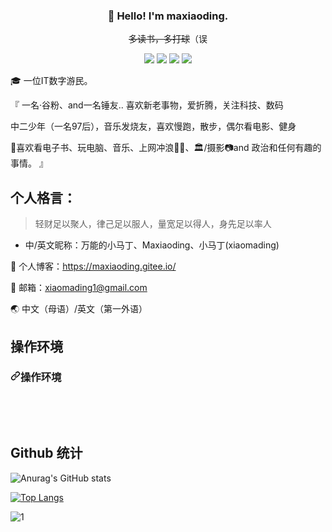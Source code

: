 

 <h3 align="center" dir="auto"><g-emoji class="g-emoji" alias="wave" fallback-src="https://github.githubassets.com/images/icons/emoji/unicode/1f44b.png">👋</g-emoji> Hello! <span title="I'm not Sonic! I just love Sonic, you know?">I'm maxiaoding.</span></h3>
<p align="center" dir="auto"><del>多读书，多打球</del>（误</p>
<p align="center" dir="auto">
  <a href="/" rel="nofollow"><img src="https://camo.githubusercontent.com/2c0ca7b4ff4db1947f20a3c0e52394fd77843f4fc0587ce76f03ec94c1a71f33/68747470733a2f2f696d672e736869656c64732e696f2f62616467652f426c6f672d3030373341413f6c6f676f3d576f72645072657373267374796c653d666c61742d737175617265" data-canonical-src="https://img.shields.io/badge/Blog-0073AA?logo=WordPress&amp;style=flat-square" style="max-width: 100%;"></a> 
  <a href="/" rel="nofollow"><img src="https://camo.githubusercontent.com/59a8a794663828ea11fc0b27dcb5c87712c4a2a7a7feeaaad131b117d2ccbd24/68747470733a2f2f696d672e736869656c64732e696f2f62616467652f64796e616d69632f6a736f6e3f7374796c653d666c61742d737175617265266c6f676f3d62696c6962696c69266c6162656c3d42696c6962696c692671756572793d646174612e666f6c6c6f7765722675726c3d68747470732533412532462532466170692e62696c6962696c692e636f6d2532467825324672656c6174696f6e25324673746174253346766d6964253344313936383333332532366a736f6e702533446a736f6e70" data-canonical-src="https://img.shields.io/badge/dynamic/json?style=flat-square&amp;logo=bilibili&amp;label=Bilibili&amp;query=data.follower&amp;url=https%3A%2F%2Fapi.bilibili.com%2Fx%2Frelation%2Fstat%3Fvmid%3D1968333%26jsonp%3Djsonp" style="max-width: 100%;"></a> 
  <a href="/" rel="nofollow"><img src="https://camo.githubusercontent.com/9216001f93ed98e43dd138f8f769cafff4c8e5356ff6345268294ac86e931d40/68747470733a2f2f696d672e736869656c64732e696f2f62616467652f537465616d2d3233323336313f6c6f676f3d537465616d267374796c653d666c61742d737175617265" data-canonical-src="https://img.shields.io/badge/Steam-232361?logo=Steam&amp;style=flat-square" style="max-width: 100%;"></a> 
  <a href="/" rel="nofollow"><img src="https://camo.githubusercontent.com/8c43dc5d2e19c552bfa7eef748b51571f292199e932cb8523f3c0d70bc3bd553/68747470733a2f2f696d672e736869656c64732e696f2f62616467652f50697869762d6666666666663f6c6f676f3d5069786976267374796c653d666c61742d737175617265" data-canonical-src="https://img.shields.io/badge/Pixiv-ffffff?logo=Pixiv&amp;style=flat-square" style="max-width: 100%;"></a>
</p>


🎓 一位IT数字游民。




『
一名·谷粉、and一名锤友..
喜欢新老事物，爱折腾，关注科技、数码

中二少年（一名97后），音乐发烧友，喜欢慢跑，散步，偶尔看电影、健身

🌊喜欢看电子书、玩电脑、音乐、上网冲浪🏄🏿、🏛️/摄影📷and 政治和任何有趣的事情。
』

## 个人格言：
> 轻财足以聚人，律己足以服人，量宽足以得人，身先足以率人
> 
- 中/英文昵称：万能的小马丁、Maxiaoding、小马丁(xiaomading)

🤩 个人博客：https://maxiaoding.gitee.io/

📮 邮箱：xiaomading1@gmail.com

🌏 中文（母语）/英文（第一外语）

## 操作环境
 <h3 dir="auto"><a id="user-content-操作环境" class="anchor" aria-hidden="true" href="#操作环境"><svg class="octicon octicon-link" viewBox="0 0 16 16" version="1.1" width="16" height="16" aria-hidden="true"><path fill-rule="evenodd" d="M7.775 3.275a.75.75 0 001.06 1.06l1.25-1.25a2 2 0 112.83 2.83l-2.5 2.5a2 2 0 01-2.83 0 .75.75 0 00-1.06 1.06 3.5 3.5 0 004.95 0l2.5-2.5a3.5 3.5 0 00-4.95-4.95l-1.25 1.25zm-4.69 9.64a2 2 0 010-2.83l2.5-2.5a2 2 0 012.83 0 .75.75 0 001.06-1.06 3.5 3.5 0 00-4.95 0l-2.5 2.5a3.5 3.5 0 004.95 4.95l1.25-1.25a.75.75 0 00-1.06-1.06l-1.25 1.25a2 2 0 01-2.83 0z"></path></svg></a>操作环境</h3>
<p dir="auto"><a href="https://www.microsoft.com/windows/get-windows-10" rel="nofollow"><img src="https://camo.githubusercontent.com/d29d8e26f3dd9be1b57126415a3b49976011b7a419053704d527b10ecf79a5ed/68747470733a2f2f696d672e736869656c64732e696f2f62616467652f57696e646f77732d31302d3333414144443f7374796c653d666c61742d737175617265266c6f676f3d77696e646f7773266c6f676f436f6c6f723d366366" alt="" data-canonical-src="https://img.shields.io/badge/Windows-10-33AADD?style=flat-square&amp;logo=windows&amp;logoColor=6cf" style="max-width: 100%;"></a>
<a href="https://code.visualstudio.com/" rel="nofollow"><img src="https://camo.githubusercontent.com/26d274d99d3c00cb462c4561a6d05f897ee7e07f89a06b2431637efbcbc74162/68747470733a2f2f696d672e736869656c64732e696f2f62616467652f4944452d56697375616c25323053747564696f253230436f64652d3333414144443f7374796c653d666c61742d737175617265266c6f676f3d76697375616c2d73747564696f2d636f6465266c6f676f436f6c6f723d366366" alt="" data-canonical-src="https://img.shields.io/badge/IDE-Visual%20Studio%20Code-33AADD?style=flat-square&amp;logo=visual-studio-code&amp;logoColor=6cf" style="max-width: 100%;"></a></p>
<p dir="auto"><a href="https://www.mi.com/" rel="nofollow"><img src="https://camo.githubusercontent.com/fdefc75eb78cdb5d264bcbe3c00b82fac3b3ca0785cef1b6bdf4be20c1738587/68747470733a2f2f696d672e736869656c64732e696f2f62616467652f4d694d61782d332d626c61636b3f7374796c653d666c61742d737175617265266c6f676f3d616e64726f6964266c6f676f436f6c6f723d676f6c64656e" alt="" data-canonical-src="https://img.shields.io/badge/MiMax-3-black?style=flat-square&amp;logo=android&amp;logoColor=golden" style="max-width: 100%;"></a>
<a href="https://www.apple.com/" rel="nofollow"><img src="https://camo.githubusercontent.com/a6af881f71ecf1cc4cfbcc9f9764f891f73edbe4dcfbb9167ceb3790470c5164/68747470733a2f2f696d672e736869656c64732e696f2f62616467652f6950686f6e652d53452d6c69676874677265793f7374796c653d666c61742d737175617265266c6f676f3d6170706c65266c6f676f436f6c6f723d676f6c64656e" alt="" data-canonical-src="https://img.shields.io/badge/iPhone-SE-lightgrey?style=flat-square&amp;logo=apple&amp;logoColor=golden" style="max-width: 100%;"></a>
<a href="https://lineageos.org" rel="nofollow"><img src="https://camo.githubusercontent.com/4beabe8522529d72bee6aa37b9f26e7ee03aa7f36ec7eb18b8f0977776a479d0/68747470733a2f2f696d672e736869656c64732e696f2f62616467652f4c696e656167654f532d31382e312d3136374338303f7374796c653d666c61742d737175617265266c6f676f3d6c696e656167656f73266c6f676f436f6c6f723d7768697465" alt="" data-canonical-src="https://img.shields.io/badge/LineageOS-18.1-167C80?style=flat-square&amp;logo=lineageos&amp;logoColor=white" style="max-width: 100%;"></a>
<a href="https://www.apple.com/" rel="nofollow"><img src="https://camo.githubusercontent.com/2c4d8cc84d1c25ce9f89e5763f13d7a8b340f6e225d15701df6e74010b24ec7b/68747470733a2f2f696d672e736869656c64732e696f2f62616467652f694f532d31352d3030303030303f7374796c653d666c61742d737175617265266c6f676f3d696f73266c6f676f436f6c6f723d7768697465" alt="" data-canonical-src="https://img.shields.io/badge/iOS-15-000000?style=flat-square&amp;logo=ios&amp;logoColor=white" style="max-width: 100%;"></a></p>

   

## Github 统计
![Anurag's GitHub stats](https://github-readme-stats.vercel.app/api?username=maxiaoding&show_icons=true&theme=radical)

[![Top Langs](https://github-readme-stats.vercel.app/api/top-langs/?username=maxiaoding&layout=compact&langs_count=8)](https://github.com/anuraghazra/github-readme-stats)





![1](https://user-images.githubusercontent.com/32575151/141263431-61e68fe9-0ce9-4d78-a347-179c60356eb4.jpg)



